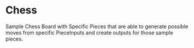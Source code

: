 # Chess

Sample Chess Board with Specific Pieces that are able to generate possible moves from specific PieceInputs and create outputs for those sample pieces. 
